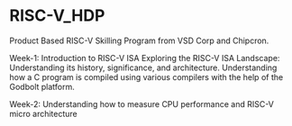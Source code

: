 # RISC-V_HDP

Product Based RISC-V Skilling Program from VSD Corp and Chipcron.

Week-1: Introduction to RISC-V ISA Exploring the RISC-V ISA Landscape: Understanding its history, significance, and architecture. Understanding how a C program is compiled using various compilers with the help of the Godbolt platform.

Week-2: Understanding how to measure CPU performance and RISC-V micro architecture
